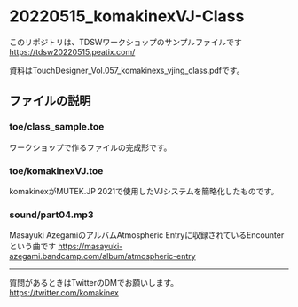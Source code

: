 # 20220515_komakinexVJ-Class
このリポジトリは、TDSWワークショップのサンプルファイルです
https://tdsw20220515.peatix.com/

資料はTouchDesigner_Vol.057_komakinexs_vjing_class.pdfです。

## ファイルの説明
### toe/class_sample.toe
ワークショップで作るファイルの完成形です。

### toe/komakinexVJ.toe
komakinexがMUTEK.JP 2021で使用したVJシステムを簡略化したものです。

### sound/part04.mp3
Masayuki AzegamiのアルバムAtmospheric Entryに収録されているEncounterという曲です
https://masayuki-azegami.bandcamp.com/album/atmospheric-entry

***

質問があるときはTwitterのDMでお願いします。
https://twitter.com/komakinex
